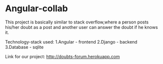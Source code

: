 # Angular-collab

This project is basically similar to stack overflow,where a person posts his/her doubt as a post and another user can answer the doubt if he knows it. 

Technology-stack used:
1.Angular - frontend
2.Django -  backend
3.Database -  sqlite 

Link for our project: http://doubts-forum.herokuapp.com 